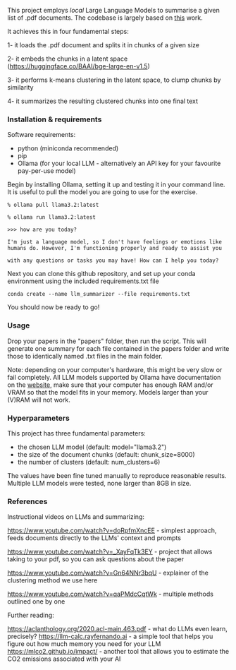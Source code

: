 This project employs _local_ Large Language Models to summarise a given list of .pdf documents. The codebase is largely based on [this](https://github.com/debugverse/debugverse-youtube/tree/main/summarize_huge_documents_kmeans) work.

It achieves this in four fundamental steps:

1- it loads the .pdf document and splits it in chunks of a given size

2- it embeds the chunks in a latent space (https://huggingface.co/BAAI/bge-large-en-v1.5)

3- it performs k-means clustering in the latent space, to clump chunks by similarity

4- it summarizes the resulting clustered chunks into one final text

### Installation & requirements
Software requirements:
- python (miniconda recommended)
- pip
- Ollama (for your local LLM - alternatively an API key for your favourite pay-per-use model)

Begin by installing Ollama, setting it up and testing it in your command line. It is useful to pull the model you are going to use for the exercise. 
```
% ollama pull llama3.2:latest
```

```
% ollama run llama3.2:latest

>>> how are you today?

I'm just a language model, so I don't have feelings or emotions like humans do. However, I'm functioning properly and ready to assist you 

with any questions or tasks you may have! How can I help you today?
```

Next you can clone this github repository, and set up your conda environment using the included requirements.txt file

```
conda create --name llm_summarizer --file requirements.txt
```

You should now be ready to go!

### Usage

Drop your papers in the "papers" folder, then run the script. This will generate one summary for each file contained in the papers folder and write those to identically named .txt files in the main folder.

Note: depending on your computer's hardware, this might be very slow or fail completely. All LLM models supported by Ollama have documentation on the [website](https://ollama.com), make sure that your computer has enough RAM and/or VRAM so that the model fits in your memory. Models larger than your (V)RAM will not work.

### Hyperparameters

This project has three fundamental parameters:
- the chosen LLM model (default: model="llama3.2")
- the size of the document chunks (default: chunk_size=8000)
- the number of clusters (default: num_clusters=6)

The values have been fine tuned manually to reproduce reasonable results. Multiple LLM models were tested, none larger than 8GB in size.

### References

Instructional videos on LLMs and summarizing:

https://www.youtube.com/watch?v=doRpfmXncEE - simplest approach, feeds documents directly to the LLMs' context and prompts

https://www.youtube.com/watch?v=_XayFqTk3EY - project that allows taking to your pdf, so you can ask questions about the paper

https://www.youtube.com/watch?v=Gn64NNr3bqU - explainer of the clustering method we use here

https://www.youtube.com/watch?v=qaPMdcCqtWk - multiple methods outlined one by one


Further reading:

https://aclanthology.org/2020.acl-main.463.pdf - what do LLMs even learn, precisely?
https://llm-calc.rayfernando.ai - a simple tool that helps you figure out how much memory you need for your LLM
https://mlco2.github.io/impact/ - another tool that allows you to estimate the CO2 emissions associated with your AI

